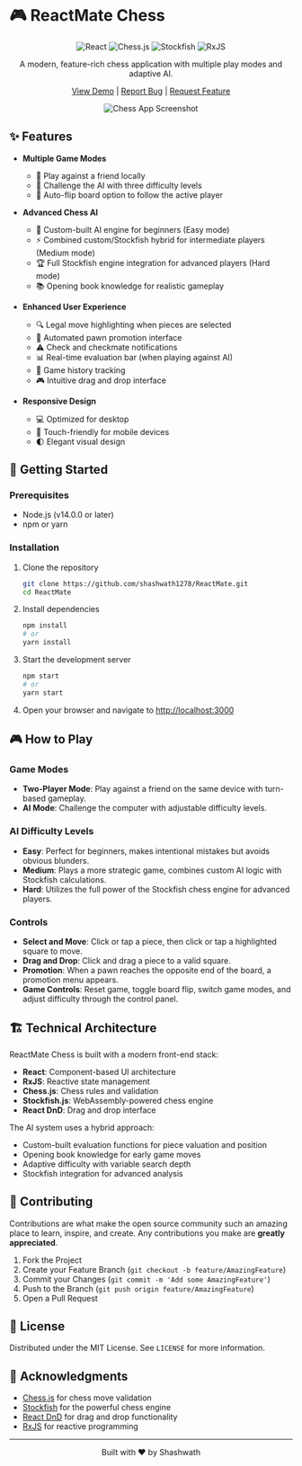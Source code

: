 # 🎮 ReactMate Chess

<div align="center">

![React](https://img.shields.io/badge/React-20232A?style=for-the-badge&logo=react&logoColor=61DAFB)
![Chess.js](https://img.shields.io/badge/Chess.js-533E2D?style=for-the-badge&logo=checkmarx&logoColor=white)
![Stockfish](https://img.shields.io/badge/Stockfish-4B5562?style=for-the-badge&logo=lichess&logoColor=white)
![RxJS](https://img.shields.io/badge/RxJS-B7178C?style=for-the-badge&logo=reactivex&logoColor=white)

A modern, feature-rich chess application with multiple play modes and adaptive AI.

[View Demo](https://react-mate.vercel.app/) | [Report Bug](https://github.com/shashwath1278/ReactMate/issues) | [Request Feature](https://github.com/shashwath1278/ReactMate/issues)

![Chess App Screenshot](https://via.placeholder.com/800x400?text=ReactMate+Chess+Screenshot)

</div>

## ✨ Features

- **Multiple Game Modes**
  - 👥 Play against a friend locally
  - 🤖 Challenge the AI with three difficulty levels
  - 🔄 Auto-flip board option to follow the active player

- **Advanced Chess AI**
  - 🧠 Custom-built AI engine for beginners (Easy mode)
  - ⚡ Combined custom/Stockfish hybrid for intermediate players (Medium mode)
  - 🏆 Full Stockfish engine integration for advanced players (Hard mode)
  - 📚 Opening book knowledge for realistic gameplay

- **Enhanced User Experience**
  - 🔍 Legal move highlighting when pieces are selected
  - 👑 Automated pawn promotion interface
  - ⚠️ Check and checkmate notifications
  - 📊 Real-time evaluation bar (when playing against AI)
  - 🔄 Game history tracking
  - 🎮 Intuitive drag and drop interface

- **Responsive Design**
  - 💻 Optimized for desktop
  - 📱 Touch-friendly for mobile devices
  - 🌓 Elegant visual design

## 🚀 Getting Started

### Prerequisites

- Node.js (v14.0.0 or later)
- npm or yarn

### Installation

1. Clone the repository
   ```bash
   git clone https://github.com/shashwath1278/ReactMate.git
   cd ReactMate
   ```

2. Install dependencies
   ```bash
   npm install
   # or
   yarn install
   ```

3. Start the development server
   ```bash
   npm start
   # or
   yarn start
   ```

4. Open your browser and navigate to [http://localhost:3000](http://localhost:3000)

## 🎮 How to Play

### Game Modes

- **Two-Player Mode**: Play against a friend on the same device with turn-based gameplay.
- **AI Mode**: Challenge the computer with adjustable difficulty levels.

### AI Difficulty Levels

- **Easy**: Perfect for beginners, makes intentional mistakes but avoids obvious blunders.
- **Medium**: Plays a more strategic game, combines custom AI logic with Stockfish calculations.
- **Hard**: Utilizes the full power of the Stockfish chess engine for advanced players.

### Controls

- **Select and Move**: Click or tap a piece, then click or tap a highlighted square to move.
- **Drag and Drop**: Click and drag a piece to a valid square.
- **Promotion**: When a pawn reaches the opposite end of the board, a promotion menu appears.
- **Game Controls**: Reset game, toggle board flip, switch game modes, and adjust difficulty through the control panel.

## 🏗️ Technical Architecture

ReactMate Chess is built with a modern front-end stack:

- **React**: Component-based UI architecture
- **RxJS**: Reactive state management
- **Chess.js**: Chess rules and validation
- **Stockfish.js**: WebAssembly-powered chess engine
- **React DnD**: Drag and drop interface

The AI system uses a hybrid approach:
- Custom-built evaluation functions for piece valuation and position
- Opening book knowledge for early game moves
- Adaptive difficulty with variable search depth
- Stockfish integration for advanced analysis

## 🤝 Contributing

Contributions are what make the open source community such an amazing place to learn, inspire, and create. Any contributions you make are **greatly appreciated**.

1. Fork the Project
2. Create your Feature Branch (`git checkout -b feature/AmazingFeature`)
3. Commit your Changes (`git commit -m 'Add some AmazingFeature'`)
4. Push to the Branch (`git push origin feature/AmazingFeature`)
5. Open a Pull Request

## 📜 License

Distributed under the MIT License. See `LICENSE` for more information.

## 🙏 Acknowledgments

- [Chess.js](https://github.com/jhlywa/chess.js) for chess move validation
- [Stockfish](https://stockfishchess.org/) for the powerful chess engine
- [React DnD](https://react-dnd.github.io/react-dnd/) for drag and drop functionality
- [RxJS](https://rxjs.dev/) for reactive programming

---

<div align="center">
  Built with ❤️ by Shashwath
</div>

